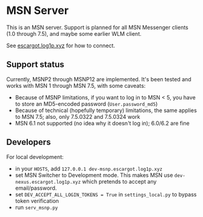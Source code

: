 # MSN Server

This is an MSN server. Support is planned for all MSN Messenger clients (1.0 through 7.5), and maybe some earlier WLM client.

See [escargot.log1p.xyz](https://escargot.log1p.xyz) for how to connect.


## Support status

Currently, MSNP2 through MSNP12 are implemented. It's been tested and works with MSN 1 through MSN 7.5, with some caveats:

- Because of MSNP limitations, if you want to log in to MSN < 5, you have to store an MD5-encoded password (`User.password_md5`)
- Because of technical (hopefully temporary) limitations, the same applies to MSN 7.5; also, only 7.5.0322 and 7.5.0324 work
- MSN 6.1 not supported (no idea why it doesn't log in); 6.0/6.2 are fine

## Developers

For local development:

- in your `HOSTS`, add `127.0.0.1 dev-msnp.escargot.log1p.xyz`
- set MSN Switcher to Development mode. This makes MSN use `dev-nexus.escargot.log1p.xyz` which pretends to accept any email/password.
- set `DEV_ACCEPT_ALL_LOGIN_TOKENS = True` in `settings_local.py` to bypass token verification
- run `serv_msnp.py`
